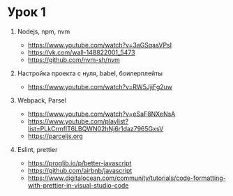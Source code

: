 # Урок 1

1. Nodejs, npm, nvm
    - https://www.youtube.com/watch?v=3aGSqasVPsI
    - https://vk.com/wall-148822001_5473
    - https://github.com/nvm-sh/nvm

2. Настройка проекта с нуля, babel, боилерплейты
    - https://www.youtube.com/watch?v=RW5JjiFg2uw

3. Webpack, Parsel
    - https://www.youtube.com/watch?v=eSaF8NXeNsA 
    - https://www.youtube.com/playlist?list=PLkCrmfIT6LBQWN02hNj6r1daz7965GxsV
    - https://parceljs.org

4. Eslint, prettier
    - https://proglib.io/p/better-javascript
    - https://github.com/airbnb/javascript
    - https://www.digitalocean.com/community/tutorials/code-formatting-with-prettier-in-visual-studio-code